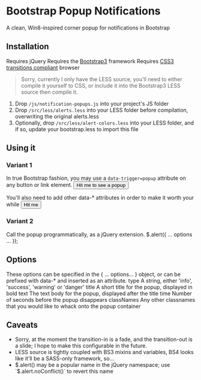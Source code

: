 # Bootstrap Popup Notifications
A clean, Win8-inspired corner popup for notifications in Bootstrap

## Installation
Requires jQuery 
Requires the [Bootstrap3](http://getbootstrap.com/ "Bootstrap 3") framework
Requires [CSS3 transitions compliant](http://caniuse.com/#feat=css-transitions) browser

> Sorry, currently I only have the LESS source, you'll need to either compile it yourself to CSS, or include it into the Bootstrap3 LESS source then compile it. 

1. Drop `/js/notification-popups.js` into your project's JS folder
2. Drop `/src/less/alerts.less` into your LESS folder before compilation, overwriting the original alerts.less
3. Optionally, drop `/src/less/alert-colors.less` into your LESS folder, and if so, update your bootstrap.less to import this file


## Using it 
### Variant 1
In true Bootstrap fashion, you may use a `data-trigger=popup` attribute on any button or link element.
    <button class="btn btn-primary" data-trigger="popup">Hit me to see a popup</button>

You'll also need to add other data-* attributes in order to make it worth your while
    <button class="btn btn-primary" data-trigger="popup" data-type="success" data-title="Headline: " data-text="You have 1 new inbox" data-time="5">Hit me</button>

### Variant 2
Call the popup programmatically, as a jQuery extension.
    $.alert({ ... options ... });

    
## Options
These options can be specified in the { ... options... } object, or can be prefixed with data-* and inserted as an attribute.
    type                  A string, either 'info', 'success', 'warning' or 'danger'
    title                   A short title for the popup, displayed in bold
    text                   The text body for the popup, displayed after the title
    time                   Number of seconds before the popup disappears
    classNames      Any other classnames that you would like to whack onto the popup container
    
## Caveats
+   Sorry, at the moment the transition-in is a fade, and the transition-out is a slide; I hope to make this configurable in the future.
+   LESS source is tightly coupled with BS3 mixins and variables, BS4 looks like it'll be a SASS-only framework, so...
+   $.alert() may be a popular name in the jQuery namespace; use `$.alert.noConflict()` to revert this name
